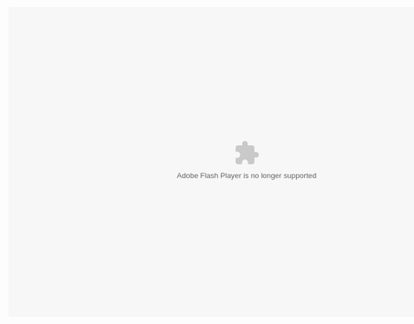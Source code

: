 <!-- 
.. title: Ingenieria de Software de Cuarto Limpio
.. slug: ingenieria-de-software-de-cuarto-limpio
.. date: 2015-06-29 22:21:49 UTC-03:00
.. tags: 
.. category: 
.. link: 
.. description: 
.. type: text
.. author: Matias Sticchi
-->

<object width="860" height="560"><param value="http://popplet.com/app/Popplet_Alpha.swf?page_id=2572368&em=1" name="movie"></param><param value="true" name="allowFullScreen"></param><param value="always" name="allowscriptaccess"></param><embed src="http://popplet.com/app/Popplet_Alpha.swf?page_id=2572368&em=1" height="560" width="860" allowfullscreen="false" allowscriptaccess="always" type="application/x-shockwave-flash"></embed></object>
